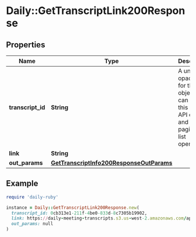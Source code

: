 # Daily::GetTranscriptLink200Response

## Properties

| Name | Type | Description | Notes |
| ---- | ---- | ----------- | ----- |
| **transcript_id** | **String** | A unique, opaque ID for this object. You can use this ID in API calls, and in paginated list operations. | [optional] |
| **link** | **String** |  | [optional] |
| **out_params** | [**GetTranscriptInfo200ResponseOutParams**](GetTranscriptInfo200ResponseOutParams.md) |  | [optional] |

## Example

```ruby
require 'daily-ruby'

instance = Daily::GetTranscriptLink200Response.new(
  transcript_id: 0cb313e1-211f-4be0-833d-8c7305b19902,
  link: https://daily-meeting-transcripts.s3.us-west-2.amazonaws.com/api-demo/hello/1548790973821?AWSAccessKeyId&#x3D;AKIAJVYA3B2F4672K3RQ&amp;Expires&#x3D;1548809176&amp;Signature&#x3D;xfSPW1kXksNriqmlm%2FT9hb%2Fq%2Bas%3D&amp;response-content-disposition&#x3D;attachment%3B%20filename%3D%22api-demo%2Fhello%2F1548790973821.webm%22,
  out_params: null
)
```

